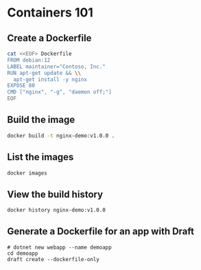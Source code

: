 # Containers 101

## Create a Dockerfile

```sh
cat <<EOF> Dockerfile
FROM debian:12
LABEL maintainer="Contoso, Inc."
RUN apt-get update && \\
  apt-get install -y nginx
EXPOSE 80
CMD ["nginx", "-g", "daemon off;"]
EOF
```

## Build the image

```sh
docker build -t nginx-demo:v1.0.0 .
```

## List the images

```sh
docker images
```

## View the build history

```sh
docker history nginx-demo:v1.0.0
```

## Generate a Dockerfile for an app with Draft

```
# dotnet new webapp --name demoapp
cd demoapp
draft create --dockerfile-only
```
